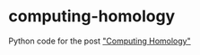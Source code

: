 computing-homology
==================

Python code for the post ["Computing Homology"](http://jeremykun.com/2013/04/10/computing-homology/)
